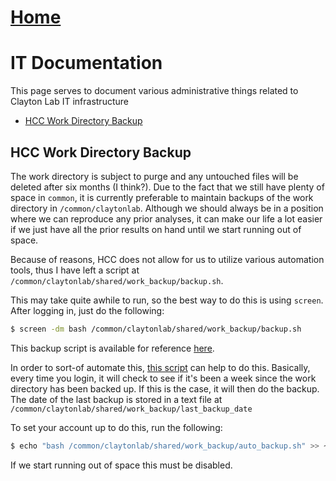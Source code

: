 # [Home](../README.md)
# IT Documentation

This page serves to document various administrative things related to 
Clayton Lab IT infrastructure

* [HCC Work Directory Backup](#hcc-work-directory-backup)

## HCC Work Directory Backup

The work directory is subject to purge and any untouched files will 
be deleted after six months (I think?). Due to the fact that we still have 
plenty of space in `common`, it is currently preferable to maintain backups of the work
directory in `/common/claytonlab`. Although we should always be in a position 
where we can reproduce any prior analyses, it can make our life a lot easier 
if we just have all the prior results on hand until we start running out of space.

Because of reasons, HCC does not allow for us to utilize various automation 
tools, thus I have left a script at `/common/claytonlab/shared/work_backup/backup.sh`.

This may take quite awhile to run, so the best way to do this is using `screen`.
After logging in, just do the following:

```bash
$ screen -dm bash /common/claytonlab/shared/work_backup/backup.sh
```

This backup script is available for reference [here](./backup.sh).

In order to sort-of automate this, [this script](auto_backup.sh) can help to do this. Basically,
every time you login, it will check to see if it's been a week since the work directory 
has been backed up. If this is the case, it will then do the backup. The date of the 
last backup is stored in a text file at `/common/claytonlab/shared/work_backup/last_backup_date`

To set your account up to do this, run the following:

```bash
$ echo "bash /common/claytonlab/shared/work_backup/auto_backup.sh" >> ~/.bashrc
```

If we start running out of space this must be disabled.
